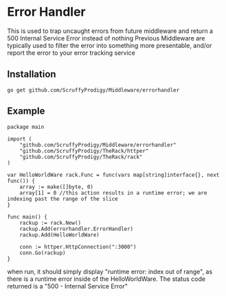 # Error Handler
This is used to trap uncaught errors from future middleware and return a 500 Internal Service Error instead of nothing
Previous Middleware are typically used to filter the error into something more presentable, and/or report the error to your error tracking service

## Installation
`go get github.com/ScruffyProdigy/Middleware/errorhandler`

## Example

	package main

	import (
		"github.com/ScruffyProdigy/Middleware/errorhandler"
		"github.com/ScruffyProdigy/TheRack/httper"
		"github.com/ScruffyProdigy/TheRack/rack"
	)

	var HelloWorldWare rack.Func = func(vars map[string]interface{}, next func()) {
		array := make([]byte, 0)
		array[1] = 0 //this action results in a runtime error; we are indexing past the range of the slice
	}

	func main() {
		rackup := rack.New()
		rackup.Add(errorhandler.ErrorHandler)
		rackup.Add(HelloWorldWare)

		conn := httper.HttpConnection(":3000")
		conn.Go(rackup)
	}
	

when run, it should simply display "runtime error: index out of range", as there is a runtime error inside of the HelloWorldWare.  The status code returned is a "500 - Internal Service Error"